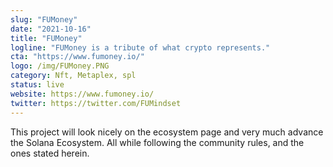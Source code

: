 ```yaml
---
slug: "FUMoney"
date: "2021-10-16"
title: "FUMoney"
logline: "FUMoney is a tribute of what crypto represents."
cta: "https://www.fumoney.io/"
logo: /img/FUMoney.PNG
category: Nft, Metaplex, spl
status: live
website: https://www.fumoney.io/
twitter: https://twitter.com/FUMindset
---
```


This project will look nicely on the ecosystem page and very much advance
the Solana Ecosystem. All while following the community rules, and the ones
stated herein.
